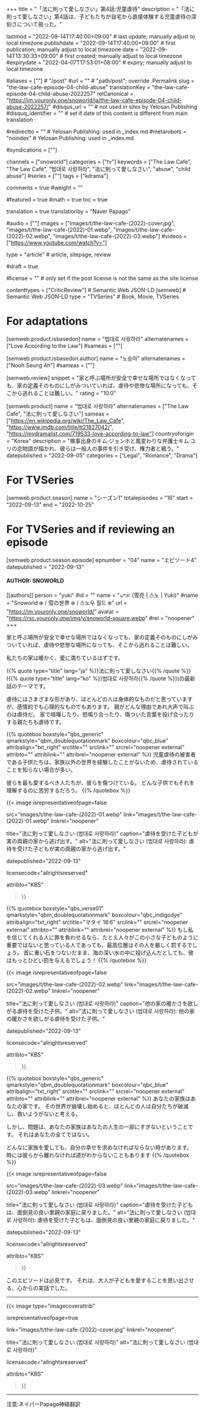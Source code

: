 +++
title = "「法に則って愛しなさい」第4話:児童虐待"
description = "「法に則って愛しなさい」第4話は、子どもたちが自宅から直接体験する児童虐待の深刻さについて扱った。"

lastmod = "2022-09-14T17:40:00+09:00"                 # last update; manually adjust to local timezone
publishdate = "2022-09-14T17:40:00+09:00"             # first publication; manually adjust to local timezone
date = "2022-09-14T13:30:33+09:00"                    # first created; manually adjust to local timezone
#expirydate = "2022-04-07T17:53:01+08:00"              # expiry; manually adjust to local timezone

#aliases = [""]                                        # "/post"
#url = ""                                              # "path/post"; override .Permalink
slug = "the-law-cafe-episode-04-child-abuse"
translationKey = "the-law-cafe-episode-04-child-abuse-2022257"
relCanonical = "https://im.youronly.one/snoworld/ja/the-law-cafe-episode-04-child-abuse-2022257/"
#disqus_url = ""                                       # not used in sites by Yelosan Publishing
#disquq_identifier = ""                                # set if date of this content is different from main translation

#redirectto = ""                                       # Yelosan Publishing: used in _index.md
#metarobots = "noindex"                                # Yelosan Publishing: used in _index.md

#syndications = [""]

channels = ["snoworld"]
categories = ["tv"]
keywords = ["The Law Cafe", "The Law Café", "법대로 사랑하라", "法に則って愛しなさい", "abuse", "child abuse"]
#series = [""]
tags = ["kdrama"]

comments = true
#weight = ""

#featured = true
#math = true
toc = true

translation = true
translationby = "Naver Papago"

#audio = [""]
images = ["images/t/the-law-cafe-(2022)-cover.jpg", "images/t/the-law-cafe-(2022)-01.webp", "images/t/the-law-cafe-(2022)-02.webp", "images/t/the-law-cafe-(2022)-03.webp"]
#videos = ["https://www.youtube.com/watch?v="]

type = "article"                                             # article, sitepage, review

#draft = true

#license = ""                                          # only set if the post license is not the same as the site license

contenttypes = ["CriticReview"]                                                   # Semantic Web JSON-LD
[semweb]                                                              # Semantic Web JSON-LD
  type = "TVSeries"                                                           # Book, Movie, TVSeries

# For adaptations
[semweb.product.isbasedon]
  name = "법대로 사랑하라"
  alternatenames = ["Love According to the Law"]
  #sameas = [""]

[semweb.product.isbasedon.author]
  name = "노승아"
  alternatenames = ["Nooh Seung Ah"]
  #sameas = [""]

[semweb.review]
  snippet = "家と呼ぶ場所が安全で幸せな場所ではなくなっても、家の定義そのものにしがみついていれば、虐待や悲惨な場所になっても、そこから逃れることは難しい。"
  rating = "10.0"

[semweb.product]
  name = "법대로 사랑하라"
  alternatenames = ["The Law Cafe", "法に則って愛しなさい"]
  sameas = ["https://en.wikipedia.org/wiki/The_Law_Cafe", "https://www.imdb.com/title/tt21827042/", "https://mydramalist.com/719533-love-according-to-law"]
  countryoforigin = "Korea"
  description = "検事出身のキム·ジョンホと風変わりな弁護士キム·ユリの恋物語が描かれ、彼らは一般人の事件を引き受け、権力者と戦う。"
  datepublished = "2022-09-05"
  categories = ["Legal", "Romance", "Drama"]

# For TVSeries
[semweb.product.season]
  name = "シーズン1"
  totalepisodes = "16"
  start = "2022-09-13"
  end = "2022-10-25"

# For TVSeries and if reviewing an episode
[semweb.product.season.episode]
  epnumber = "04"
  name = "エピソード4"
  datepublished = "2022-09-13"

#### AUTHOR: SNOWORLD ####
[[authors]]
  person = "yuki"
  #id = ""
  name = "ᜌᜓᜃᜒ (雪亮 | 스노 | Yuki)"
  #name = "Snoworld ❄️ / 雪の世界 ❄️ / 스노우 월드 ❄️"
  url = "https://im.youronly.one/snoworld/"
  avatar = "https://rsc.youronly.one/img/y/snoworld-square.webp"
  #rel = "noopener"
+++

家と呼ぶ場所が安全で幸せな場所ではなくなっても、家の定義そのものにしがみついていれば、虐待や悲惨な場所になっても、そこから逃れることは難しい。

<!--more-->

私たちの家は暖かく、愛に満ちているはずです。

{{% quote type="title" lang="ja" %}}法に則って愛しなさい{{% /quote %}} ({{% quote type="title" lang="ko" %}}법대로 사랑하라{{% /quote %}})の最新話のテーマです。

虐待にはさまざまな形があり、ほとんどの人は身体的なものだと思っていますが、感情的でも心理的なものでもあります。 親がどんな理由であれ大声で叫ぶのは虐待だ。 家で喧嘩したり、怒鳴り合ったり、傷ついた言葉を投げ合ったりする親たちも虐待です。

{{% quotebox boxstyle="qbs_generic" qmarkstyle="qbm_doublequotationmark" boxcolour="qbc_blue" attribalign="txt_right" srctitle="" srclink="" srcrel="noopener external" attribto="" attriblink="" attribrel="noopener external" %}}
児童虐待の被害者である子供たちは、家族以外の世界を経験したことがないため、虐待されていることを知らない場合が多い。

彼らを最も愛するべき人たちが、彼らを傷つけている。 どんな子供でもそれを理解するのに苦労するだろう。
{{% /quotebox %}}

{{< image
  isrepresentativeofpage=false

  src="images/t/the-law-cafe-(2022)-01.webp"
  link="images/t/the-law-cafe-(2022)-01.webp"
  linkrel="noopener"

  title="法に則って愛しなさい (법대로 사랑하라)"
  caption="虐待を受けた子どもが実の両親の家から逃げ出す。"
  alt="法に則って愛しなさい (법대로 사랑하라): 虐待を受けた子どもが実の両親の家から逃げ出す。"

  datepublished="2022-09-13"

  licensecode="allrightsreserved"

  attribto="KBS"
>}}

{{% quotebox boxstyle="qbs_verse01" qmarkstyle="qbm_doublequotationmark" boxcolour="qbc_indigodye" attribalign="txt_right" srctitle="マタイ 18:6" srclink="" srcrel="noopener external" attribto="" attriblink="" attribrel="noopener external" %}}
もし私を信じてくれる人に罪を負わせるなら、たとえ人々がこの小さな子どものように重要ではないと思っている人であっても、最高位層はその人を厳しく罰するでしょう。 首に重い石をつないだまま、海の深い水の中に投げ込んだとしても、彼はもっとひどい罰を与えるでしょう！
{{% /quotebox %}}

{{< image
  isrepresentativeofpage=false

  src="images/t/the-law-cafe-(2022)-02.webp"
  link="images/t/the-law-cafe-(2022)-02.webp"
  linkrel="noopener"

  title="法に則って愛しなさい (법대로 사랑하라)"
  caption="他の家の暖かさを欲しがる虐待を受けた子供。"
  alt="法に則って愛しなさい (법대로 사랑하라): 他の家の暖かさを欲しがる虐待を受けた子供。"

  datepublished="2022-09-13"

  licensecode="allrightsreserved"

  attribto="KBS"
>}}

{{% quotebox boxstyle="qbs_generic" qmarkstyle="qbm_doublequotationmark" boxcolour="qbc_blue" attribalign="txt_right" srctitle="" srclink="" srcrel="noopener external" attribto="" attriblink="" attribrel="noopener external" %}}
あなたの家族はあなたの家です。 その世界が崩壊し始めると、ほとんどの人は自分たちが破滅し、救いようがないと考える。

しかし、問題は、あなたの家族はあなたの人生の一部にすぎないということです。 それはあなたの全てではない。

どんなに家族を愛しても、自分の幸せを求めなければならない時があります。 時には彼らから離れなければ道がわからないこともあります
{{% /quotebox %}}

{{< image
  isrepresentativeofpage=false

  src="images/t/the-law-cafe-(2022)-03.webp"
  link="images/t/the-law-cafe-(2022)-03.webp"
  linkrel="noopener"

  title="法に則って愛しなさい (법대로 사랑하라)"
  caption="虐待を受けた子どもは、面倒見の良い里親の家庭に戻りました。"
  alt="法に則って愛しなさい (법대로 사랑하라): 虐待を受けた子どもは、面倒見の良い里親の家庭に戻りました。"

  datepublished="2022-09-13"

  licensecode="allrightsreserved"

  attribto="KBS"
>}}

このエピソードは必見です。 それは、大人が子どもを愛することを思い出させる、心からの実話でした。

---

{{< image
  type="imagecoverattrib"

  isrepresentativeofpage=true

  link="images/t/the-law-cafe-(2022)-cover.jpg"
  linkrel="noopener"

  title="法に則って愛しなさい (법대로 사랑하라)"
  alt="法に則って愛しなさい (법대로 사랑하라)"

  licensecode="allrightsreserved"

  attribto="KBS"
>}}

---

注意:ネイバーPapago神経翻訳
